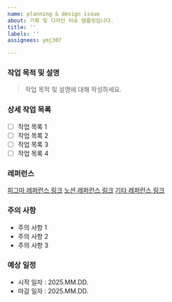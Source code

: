 ```yaml
---
name: planning & design issue
about: 기획 및 디자인 이슈 템플릿입니다.
title: ''
labels: ''
assignees: ymj307

---
```


### 작업 목적 및 설명
> 작업 목적 및 설명에 대해 작성하세요.

### 상세 작업 목록
- [ ] 작업 목록 1
- [ ] 작업 목록 2
- [ ] 작업 목록 3
- [ ] 작업 목록 4

### 레퍼런스
[피그마 레퍼런스 링크](https://www.figma.com/)
[노션 레퍼런스 링크](https://www.notion.so/f6f031dc6edb46f3a3b7b24b235256ec)
[기타 레퍼런스 링크](https://www.google.com/)

### 주의 사항
- 주의 사항 1
- 주의 사항 2
- 주의 사항 3

### 예상 일정
- 시작 일자 : 2025.MM.DD.
- 마감 일자 : 2025.MM.DD.
